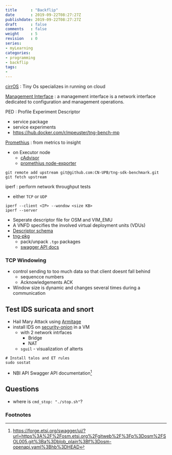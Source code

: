 ```yaml
---
title      : "Backflip"
date       : 2019-09-22T08:27:27Z
publishdate: 2019-09-22T08:27:27Z
draft      : false
comments   : false
weight     : 5
revision   : 0
series:
- myLearning
categories:
- programming
- backflip
tags:
-
---
```


<!-- more -->
[cirrOS](https://launchpad.net/cirros)
: Tiny Os specializes in running on cloud

[Management Interface](https://en.wikipedia.org/wiki/Management_interface)
: a management interface is a network interface dedicated to configuration and management operations.

PED
: Profile Experiment Descriptor
* service package
* service experiments
* https://hub.docker.com/r/mpeuster/tng-bench-mp

[Promethius](https://prometheus.io/)
: from metrics to insight
* on Executor node
  * [cAdvisor](https://github.com/google/cadvisor) 
  * [promethius node-exporter](https://github.com/prometheus/node_exporter)

```
git remote add upstream git@github.com:CN-UPB/tng-sdk-benchmark.git
git fetch upstream
```

iperf
: perform network throughput tests
* either `TCP` or `UDP`

```
iperf --client <IP> --wondow <size KB>
iperf --server
```

* Seperate descriptor file for OSM and VIM_EMU
* A VNFD specifies the involved virtual deployment units (VDUs)
* [Descriptor schema](https://github.com/sonata-nfv/tng-schema)
* [tng-pkg](https://github.com/sonata-nfv/tng-sdk-package)
  * pack/unpack `.tgo` packages
  * [swagger API docs](https://sonata-nfv.github.io/tng-doc/)


### TCP Windowing

* control sending to too much data so that client doesnt fall behind
  * sequencce numbers 
  * Acknowledgements ACK
* Window size is dynamic and changes several times during a communication

## Test IDS suricata and snort

* Hail Mary Attack using [Armitage](http://www.fastandeasyhacking.com/manual) 
* install IDS on [security-onion](https://securityonion.net/) in a VM
  * with 2 network intrfaces
    * Bridge
    * NAT
  * `sguil` - visualization of alterts

```
# Install talos and ET rules
sudo sostat
```


* NBI API Swagger API documentation[^1]


## Questions

* where is `cmd_stop: "./stop.sh"`?

### Footnotes

[^1]: https://forge.etsi.org/swagger/ui/?url=https%3A%2F%2Fosm.etsi.org%2Fgitweb%2F%3Fp%3Dosm%2FSOL005.git%3Ba%3Dblob_plain%3Bf%3Dosm-openapi.yaml%3Bhb%3DHEAD
[^2]:
